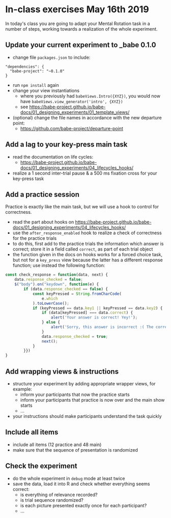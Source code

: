# In-class exercises May 16th 2019

In today's class you are going to adapt your Mental Rotation task in a number of steps, working towards a realization of the whole experiment.

## Update your current experiment to \_babe 0.1.0

- change file `packages.json` to include:

```
"dependencies": {
  "babe-project": "~0.1.0"
}
```

- run `npm install` again
- change your view instantiations
  - where you previously had `babeViews.Intro({XYZ})`, you would now have `babeViews.view_generator('intro', {XYZ})`
  - see https://babe-project.github.io/babe-docs/01_designing_experiments/01_template_views/
- (optional) change the file names in accordance with the new departure point:
  - https://github.com/babe-project/departure-point

## Add a lag to your key-press main task

- read the documentation on life cycles:
  - https://babe-project.github.io/babe-docs/01_designing_experiments/04_lifecycles_hooks/
- realize a 1 second inter-trial pause & a 500 ms fixation cross for your key-press task

## Add a practice session

Practice is exactly like the main task, but we will use a hook to control for correctness.

- read the part about hooks on https://babe-project.github.io/babe-docs/01_designing_experiments/04_lifecycles_hooks/ 
- use the `after_response_enabled` hook to realize a check of correctness for the practice trials
- to do this, first add to the practice trials the information which answer is correct; store it in a field called `correct`, as part of each trial object
- the function given in the docs on hooks works for a forced choice task, but not for a `key_press` view because the latter has a different response function; use instead the following function:

```javascript
const check_response = function(data, next) {
    data.response_checked = false;
    $("body").on("keydown", function(e) {
        if (data.response_checked == false) {
            const keyPressed = String.fromCharCode(
                e.which
            ).toLowerCase();
            if (keyPressed == data.key1 || keyPressed == data.key2) {
                if (data[keyPressed] === data.correct) {
                    alert('Your answer is correct! Yey!');
                } else {
                    alert('Sorry, this answer is incorrect :( The correct answer was ' + data.correct);
                }
                data.response_checked = true;
                next();
            }
        }})
}
```

## Add wrapping views & instructions

- structure your experiment by adding appropriate wrapper views, for example:
  - inform your participants that now the practice starts
  - inform your participants that practice is now over and the main show starts
  - ... 
- your instructions should make participants understand the task quickly

## Include all items

- include all items (12 practice and 48 main)
- make sure that the sequence of presentation is randomized

## Check the experiment

- do the whole experiment in `debug` mode at least twice
- save the data, load it into R and check whether everything seems correct:
  - is everything of relevance recorded?
  - is trial sequence randomized?
  - is each picture presented exactly once for each participant?
  - ...
